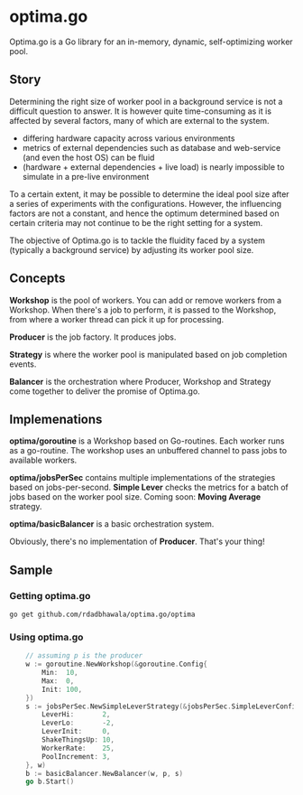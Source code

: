 # optima.go
Optima.go is a Go library for an in-memory, dynamic, self-optimizing worker pool.

## Story
Determining the right size of worker pool in a background service is not a difficult question to answer. It is however quite time-consuming as it is affected by several factors, many of which are external to the system.
* differing hardware capacity across various environments
* metrics of external dependencies such as database and web-service (and even the host OS) can be fluid
* (hardware + external dependencies + live load) is nearly impossible to simulate in a pre-live environment

To a certain extent, it may be possible to determine the ideal pool size after a series of experiments with the configurations. However, the influencing factors are not a constant, and hence the optimum determined based on certain criteria may not continue to be the right setting for a system.

The objective of Optima.go is to tackle the fluidity faced by a system (typically a background service) by adjusting its worker pool size.

## Concepts

**Workshop** is the pool of workers. You can add or remove workers from a Workshop. When there's a job to perform, it is passed to the Workshop, from where a worker thread can pick it up for processing.

**Producer** is the job factory. It produces jobs.

**Strategy** is where the worker pool is manipulated based on job completion events.

**Balancer** is the orchestration where Producer, Workshop and Strategy come together to deliver the promise of Optima.go.

## Implemenations

**optima/goroutine** is a Workshop based on Go-routines. Each worker runs as a go-routine. The workshop uses an unbuffered channel to pass jobs to available workers.

**optima/jobsPerSec** contains multiple implementations of the strategies based on jobs-per-second. **Simple Lever** checks the metrics for a batch of jobs based on the worker pool size. Coming soon: **Moving Average** strategy. 

**optima/basicBalancer** is a basic orchestration system.

Obviously, there's no implementation of **Producer**. That's your thing!

## Sample

### Getting optima.go
```
go get github.com/rdadbhawala/optima.go/optima
```

### Using optima.go
```go
    // assuming p is the producer
	w := goroutine.NewWorkshop(&goroutine.Config{
		Min:  10,
		Max:  0,
		Init: 100,
	})
	s := jobsPerSec.NewSimpleLeverStrategy(&jobsPerSec.SimpleLeverConfig{
		LeverHi:       2,
		LeverLo:       -2,
		LeverInit:     0,
		ShakeThingsUp: 10,
		WorkerRate:    25,
		PoolIncrement: 3,
	}, w)
	b := basicBalancer.NewBalancer(w, p, s)
	go b.Start()
```
